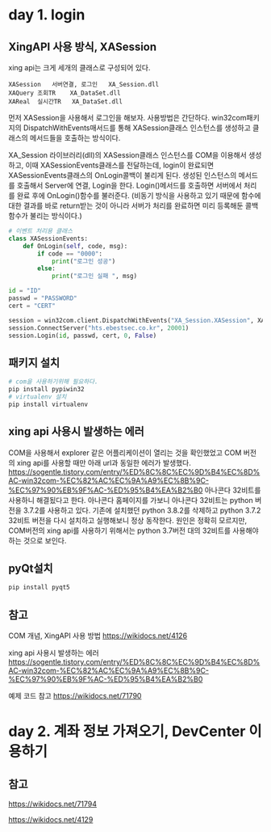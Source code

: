 # day 1. login

## XingAPI 사용 방식, XASession
xing api는 크게 세개의 클래스로 구성되어 있다.
~~~
XASession	서버연결, 로그인	XA_Session.dll
XAQuery	조회TR	XA_DataSet.dll
XAReal	실시간TR	XA_DataSet.dll
~~~

먼저 XASession을 사용해서 로그인을 해보자.
사용방법은 간단하다.
win32com패키지의 DispatchWithEvents매서드를 통해 XASession클래스 인스턴스를 생성하고
클래스의 메서드들을 호출하는 방식이다.

XA_Session 라이브러리(dll)의 XASession클래스 인스턴스를 COM을 이용해서 생성하고,
이때 XASessionEvents클래스를 전달하는데, login이 완료되면 XASessionEvents클래스의 OnLogin콜백이 불리게 된다.
생성된 인스턴스의 메서드를 호출해서 Server에 연결, Login을 한다.
Login()메서드를 호출하면 서버에서 처리를 완료 후에 OnLogin()함수를 불러준다.
(비동기 방식을 사용하고 있기 때문에 함수에 대한 결과를 바로 return받는 것이 아니라
서버가 처리를 완료하면 미리 등록해둔 콜백함수가 불리는 방식이다.)
~~~python
# 이벤트 처리용 클래스
class XASessionEvents:
    def OnLogin(self, code, msg):
        if code == "0000":
            print("로그인 성공")
        else:
            print("로그인 실패 ", msg)

id = "ID"
passwd = "PASSWORD"
cert = "CERT"

session = win32com.client.DispatchWithEvents("XA_Session.XASession", XASessionEvents)
session.ConnectServer("hts.ebestsec.co.kr", 20001)
session.Login(id, passwd, cert, 0, False)
~~~

## 패키지 설치
~~~sh
# com을 사용하기위해 필요하다.
pip install pypiwin32
# virtualenv 설치
pip install virtualenv
~~~

## xing api 사용시 발생하는 에러
COM을 사용해서 explorer 같은 어플리케이션이 열리는 것을 확인했었고
COM 버전의 xing api를 사용할 때만 아래 url과 동일한 에러가 발생했다.
https://sogentle.tistory.com/entry/%ED%8C%8C%EC%9D%B4%EC%8D%AC-win32com-%EC%82%AC%EC%9A%A9%EC%8B%9C-%EC%97%90%EB%9F%AC-%ED%95%B4%EA%B2%B0
아나콘다 32비트를 사용하니 해결됬다고 한다. 아나콘다 홈페이지를 가보니 아나콘다 32비트는 python 버전을 3.7.2를 사용하고 있다.
기존에 설치했던 python 3.8.2를 삭제하고 python 3.7.2 32비트 버전을 다시 설치하고 실행해보니 정상 동작한다. 
원인은 정확히 모르지만, COM버전의 xing api를 사용하기 위해서는 python 3.7버전 대의 32비트를 사용해야하는 것으로 보인다.

## pyQt설치
~~~sh
pip install pyqt5
~~~

## 참고

COM 개념, XingAPI 사용 방법
https://wikidocs.net/4126

xing api 사용시 발생하는 에러
https://sogentle.tistory.com/entry/%ED%8C%8C%EC%9D%B4%EC%8D%AC-win32com-%EC%82%AC%EC%9A%A9%EC%8B%9C-%EC%97%90%EB%9F%AC-%ED%95%B4%EA%B2%B0

예제 코드 참고
https://wikidocs.net/71790


# day 2. 계좌 정보 가져오기, DevCenter 이용하기

## 참고

https://wikidocs.net/71794

https://wikidocs.net/4129

